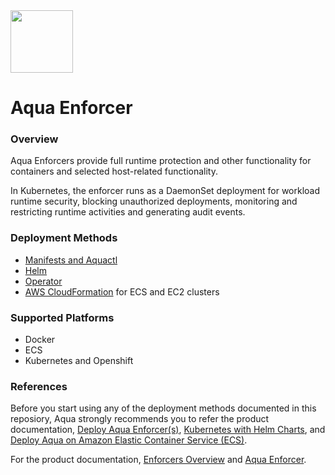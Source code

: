 <img src="https://avatars3.githubusercontent.com/u/12783832?s=200&v=4" height="100" width="100" />

# Aqua Enforcer 

### Overview

Aqua Enforcers provide full runtime protection and other functionality for containers and selected host-related functionality.

In Kubernetes, the enforcer runs as a DaemonSet deployment for workload runtime security, blocking unauthorized deployments, monitoring and restricting runtime activities and generating audit events.

### Deployment Methods
* [Manifests and Aquactl](https://github.com/KoppulaRajender/deployments/tree/6.5_dev/enforcers/aqua_enforcer/kubenetes_and_openshift/manifests)
* [Helm](https://github.com/KoppulaRajender/deployments/tree/6.5_dev/enforcers/aqua_enforcer/kubenetes_and_openshift/helm)
* [Operator](https://github.com/KoppulaRajender/deployments/tree/6.5_dev/enforcers/aqua_enforcer/kubenetes_and_openshift/operator)
* [AWS CloudFormation](https://github.com/KoppulaRajender/deployments/tree/6.5_dev/enforcers/aqua_enforcer/ecs/cloudformation) for ECS and EC2 clusters 

### Supported Platforms
* Docker
* ECS
* Kubernetes and Openshift

### References
Before you start using any of the deployment methods documented in this reposiory, Aqua strongly recommends you to refer the product documentation, [Deploy Aqua Enforcer(s)](https://docs.aquasec.com/docs/deploy-k8s-aqua-enforcers), [Kubernetes with Helm Charts](https://docs.aquasec.com/docs/kubernetes-with-helm#section-step-4-deploy-the-aqua-enforcer), and [Deploy Aqua on Amazon Elastic Container Service (ECS)](https://docs.aquasec.com/docs/amazon-elastic-container-service-ecs#section-step-2-deploy-aqua-enforcers).

For the product documentation, [Enforcers Overview](https://docs.aquasec.com/docs/enforcers-overview#section-aqua-enforcers) and [Aqua Enforcer](https://docs.aquasec.com/docs/aqua-enforcer).